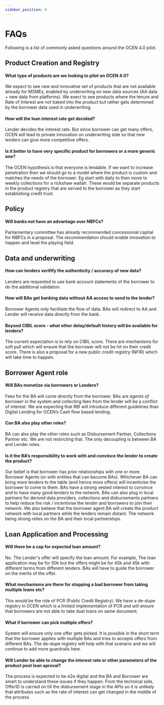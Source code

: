 ```yaml
---
sidebar_position: 8
---
```


# FAQs

Following is a list of commonly asked questions around the OCEN 4.0 pilot.

## Product Creation and Registry

#### What type of products are we looking to pilot on OCEN 4.0?
We expect to see new and innovative set of products that are not available already for MSMEs, enabled by underwriting on new data sources (AA data + new data from platforms). We exect to see products where the tenure and Rate of Interest are not baked into the product but rather gets determined by the borrower data used in underwriting.

#### How will the loan interest rate get decided?
Lender decides the interest rate. But since borrower can get many offers, OCEN will lead to private innovation on underwriting side so that new lenders can give more competitive offers.

#### Is it better to have very specific product for borrowers or a more generic one?
The OCEN hypothesis is that everyone is lendable. If we want to increase penetration then we should go to a model where the product is custom and matches the needs of the borrower. Eg start with daily to then move to weekly collections for a rickshaw wallah. These would be separate products in the product registry that are served to the borrower as they start establishing credit trust.

## Policy

#### Will banks not have an advantage over NBFCs?
Parliamentary committee has already recommended concessional capital for NBFCs in a proposal. The recommendation should enable innovation to happen and level the playing field. 

## Data and underwriting

#### How can lenders verifify the authenticity / accuracy of new data?
Lenders are requested to use bank account statements of the borrower to do the additional validation. 

#### How will BAs get banking data without AA access to send to the lender?
Borrower Agents only facilitate the flow of data. BAs will redirect to AA and Lender will receive data directly from the bank.

#### Beyond CIBIL score - what other delay/default history will be available for lenders?
The current expectation is to rely on CIBIL score. There are mechanisms for soft pull which will ensure that the borrower will not be hit on their credit score. There is also a proposal for a new public credit registry (NFIR) which will take time to happen. 

## Borrower Agent role

#### Will BAs monetize via borrowers or Lenders?
Fees for the BA will come directly from the borrower. BAs are *agents of borrower* in the system and collecting fees from the lender will be a conflict of interest. We are expecting that RBI will introduce different guidelines than Digital Lending for OCEN’s Cash flow based lending. 

#### Can BA also play other roles?
BA can also play the other roles such as Disbursement Partner, Collections Partner etc. We are not restricting that. The only decoupling is between BA and Lender roles. 

#### Is it the BA’s responsibility to work with and convince the lender to create the product?
Our belief is that borrower has prior relationships with one or more Borrower Agents (or with entities that can become BAs). Whichever BA can bring more lenders to the table (and hence more offers) will incentivise the borrower to come to them. BAs have a strong vested interest to convince and to have many good lenders to the network. BAs can also plug in local partners for derived data providers, collections and disbursements partners to help reduce the risk / incentivise the lender and borrowers to join their network. We also believe that the borrower agent BA will create the product network with local partners while the lenders remain distant. The network being strong relies on the BA and their local partnerships.

## Loan Application and Processing

#### Will there be a cap for expected loan amount?
No. The Lender's offer will specify the loan amount. For example, The loan application may be for 50k but the offers might be for 40k and 45k with different terms from different lenders. BAs will have to guide the borrower on the merits of the offer.

#### What mechanisms are there for stopping a bad borrower from taking multiple loans etc?
This would be the role of PCR (Public Credit Registry). We have a de-dupe registry in OCEN which is a limited implementation of PCR and will ensure that borrowers are not able to take dual loans on same document.

#### What if borrower can pick multiple offers?
System will ensure only one offer gets picked. It is possible in the short term that the borrower applies with multiple BAs and tries to accepts offers from different BAs. The de-dupe registry will help with that scenario and we will continue to add more guardrails here.

#### Will Lender be able to change the interest rate or other parameters of the product post loan aproval?
The process is expected to be e2e digital and the BA and Borrower are smart to understand these issues if they happen. From the technical side, OfferID is carried on till the disbursement stage in the APIs so it is unlikely that attributes such as the rate of interest can get changed in the middle of the process.

